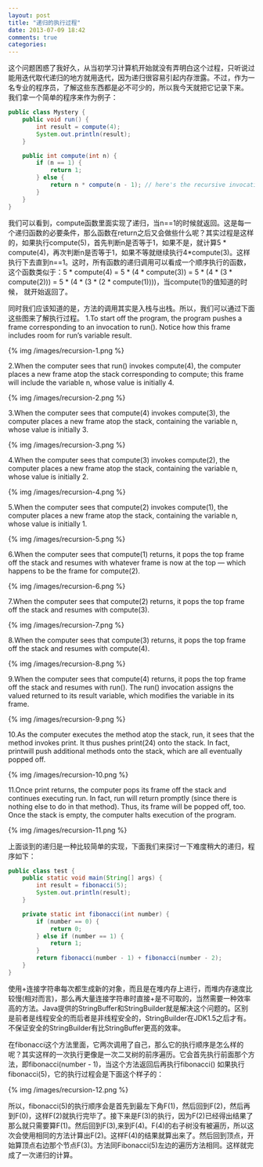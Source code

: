 ```yaml
---
layout: post
title: "递归的执行过程"
date: 2013-07-09 18:42
comments: true
categories: 
---
```


这个问题困惑了我好久，从当初学习计算机开始就没有弄明白这个过程，只听说过能用迭代取代递归的地方就用迭代，因为递归很容易引起内存泄露。不过，作为一名专业的程序员，了解这些东西都是必不可少的，所以我今天就把它记录下来。 我们拿一个简单的程序来作为例子：

<!-- more -->

``` java
public class Mystery {
    public void run() {
        int result = compute(4);
        System.out.println(result);
    }

    public int compute(int n) {
        if (n == 1) {
            return 1;
        } else {
            return n * compute(n - 1); // here's the recursive invocation         
        }
    }
}
```

我们可以看到，compute函数里面实现了递归，当n==1的时候就返回。这是每一个递归函数的必要条件，那么函数在return之后又会做些什么呢？其实过程是这样的，如果执行compute(5)，首先判断n是否等于1，如果不是，就计算5 * compute(4)，再次判断n是否等于1，如果不等就继续执行4*compute(3)。这样执行下去直到n==1。这时，所有函数的递归调用可以看成一个顺序执行的函数，这个函数类似于：5 * compute(4) = 5 * (4 * compute(3)) = 5 * (4 * (3 * compute(2))) = 5 * (4 * (3 * (2 * compute(1))))，当compute(1)的值知道的时候， 就开始返回了。

同时我们应该知道的是，方法的调用其实是入栈与出栈。所以，我们可以通过下面这些图来了解执行过程。
1.To start off the program, the program pushes a frame corresponding to an invocation to run(). Notice how this frame includes room for run’s variable result.

{% img /images/recursion-1.png %}

2.When the computer sees that run() invokes compute(4), the computer places a new frame atop the stack corresponding to compute; this frame will include the variable n, whose value is initially 4.

{% img /images/recursion-2.png %}

3.When the computer sees that compute(4) invokes compute(3), the computer places a new frame atop the stack, containing the variable n, whose value is initially 3.

{% img /images/recursion-3.png %}

4.When the computer sees that compute(3) invokes compute(2), the computer places a new frame atop the stack, containing the variable n, whose value is initially 2.

{% img /images/recursion-4.png %}

5.When the computer sees that compute(2) invokes compute(1), the computer places a new frame atop the stack, containing the variable n, whose value is initially 1.

{% img /images/recursion-5.png %}

6.When the computer sees that compute(1) returns, it pops the top frame off the stack and resumes with whatever frame is now at the top — which happens to be the frame for compute(2).

{% img /images/recursion-6.png %}

7.When the computer sees that compute(2) returns, it pops the top frame off the stack and resumes with compute(3).

{% img /images/recursion-7.png %}

8.When the computer sees that compute(3) returns, it pops the top frame off the stack and resumes with compute(4).

{% img /images/recursion-8.png %}

9.When the computer sees that compute(4) returns, it pops the top frame off the stack and resumes with run(). The run() invocation assigns the valued returned to its result variable, which modifies the variable in its frame.

{% img /images/recursion-9.png %}

10.As the computer executes the method atop the stack, run, it sees that the method invokes print. It thus pushes print(24) onto the stack. In fact, printwill push additional methods onto the stack, which are all eventually popped off.

{% img /images/recursion-10.png %}

11.Once print returns, the computer pops its frame off the stack and continues executing run. In fact, run will return promptly (since there is nothing else to do in that method). Thus, its frame will be popped off, too. Once the stack is empty, the computer halts execution of the program.

{% img /images/recursion-11.png %}

上面谈到的递归是一种比较简单的实现，下面我们来探讨一下难度稍大的递归，程序如下：
``` java
public class test {
    public static void main(String[] args) {
        int result = fibonacci(5);
        System.out.println(result);
    }

    private static int fibonacci(int number) {
        if (number == 0) {
            return 0;
        } else if (number == 1) {
            return 1;
        }
        return fibonacci(number - 1) + fibonacci(number - 2);
    }
}
```

使用+连接字符串每次都生成新的对象，而且是在堆内存上进行，而堆内存速度比较慢(相对而言)，那么再大量连接字符串时直接+是不可取的，当然需要一种效率高的方法。Java提供的StringBuffer和StringBuilder就是解决这个问题的。区别是前者是线程安全的而后者是非线程安全的，StringBuilder在JDK1.5之后才有。不保证安全的StringBuilder有比StringBuffer更高的效率。

在fibonacci这个方法里面，它两次调用了自己，那么它的执行顺序是怎么样的呢？其实这样的一次执行更像是一次二叉树的前序遍历。它会首先执行前面那个方法，即fibonacci(number - 1)，当这个方法返回后再执行fibonacci() 如果执行fibonacci(5)，它的执行过程会是下面这个样子的：

{% img /images/recursion-12.png %}

所以，fibonacci(5)的执行顺序会是首先到最左下角F(1)，然后回到F(2)，然后再到F(0)，这样F(2)就执行完毕了。接下来是F(3)的执行，因为F(2)已经得出结果了那么就只需要算F(1)。然后回到F(3),来到F(4)。F(4)的右子树没有被遍历，所以这次会使用相同的方法计算出F(2)。这样F(4)的结果就算出来了。然后回到顶点，开始算顶点右边那个节点F(3)。方法同Fibonacci(5)左边的遍历方法相同。这样就完成了一次递归的计算。
